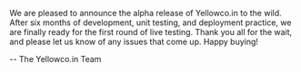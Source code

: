 We are pleased to announce the alpha release of Yellowco.in to the wild. After six months of development, unit testing, and deployment practice, we are finally ready for 
the first round of live testing. Thank you all for the wait, and please let us know of any issues that come up. Happy buying!

-- The Yellowco.in Team
